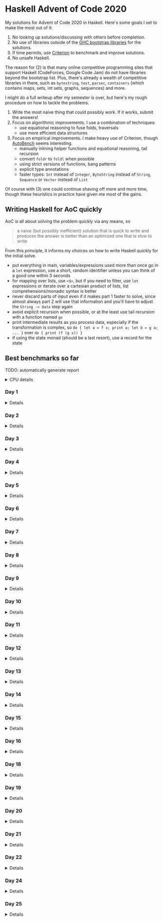 # Haskell Advent of Code 2020
My solutions for Advent of Code 2020 in Haskell.  Here's some goals I
set to make the most out of it:

1. No looking up solutions/discussing with others before completion.
2. No use of libraries outside of the [GHC bootstrap
  libraries](https://downloads.haskell.org/~ghc/latest/docs/html/libraries/index.html)
  for the solutions.
3. If time permits, use
  [Criterion](https://hackage.haskell.org/package/criterion) to
  benchmark and improve solutions.
4. No unsafe Haskell.

The reason for (2) is that many online competitive programming sites
that support Haskell (CodeForces, Google Code Jam) do not have
libraries beyond the bootstrap list.  Plus, there's already a wealth
of competitive libraries in there, such as `bytestring`, `text`,
`parsec`, `containers` (which contains maps, sets, int sets, graphs,
sequences) and more.

I might do a full writeup after my semester is over, but here's my
rough procedure on how to tackle the problems.

1. Write the most naive thing that could possibly work.  If it works,
   submit the answers!
2. Focus on algorithmic improvements.  I use a combination of
   techniques:
   - use equational reasoning to fuse folds, traversals
   - use more efficient data structures
3. Focus on empirical improvements.  I make heavy use of Criterion,
   though [AutoBench](https://github.com/mathandley/AutoBench) seems
   interesting.
   - manually inlining helper functions and equational reasoning, tail
     recursion
   - convert `foldr` to `foldl` when possible
   - using strict versions of functions, bang patterns
   - explicit type annotations
   - faster types: `Int` instead of `Integer`, `ByteString` instead of
     `String`, `Sequence` or `Vector` instead of `List`

Of course with (3) one could continue shaving off more and more time,
though these heuristics in practice have given me most of the gains.

## Writing Haskell for AoC quickly
AoC is all about solving the problem quickly via any means, so

> a naive (but possibly inefficient) solution that is quick to write
> and produces the answer is better than an optimized one that is slow
> to write

From this principle, it informs my choices on how to write Haskell
quickly for the initial solve.

- put everything in main, variables/expressions used more than once go
  in a `let` expression, use a short, random identifier unless you can
  think of a good one within 3 seconds
- for mapping over lists, use `<$>`, but if you need to filter, use
  `let` expressions or iterate over a cartesian product of lists, list
  comprehensions/monadic syntax is better
- never discard parts of input even if it makes part 1 faster to
  solve, since almost always part 2 will use that information and
  you'll have to adjust the `String -> data` step again
- avoid explicit recursion when possible, or at the least use tail
  recursion with a function named `go`
- print intermediate results as you process data, especially if the
  transformation is complex, so `do { let a = f x; print a; let b = g
  a; ... }` over `do { print (f (g x)) }`
- if using the state monad (should be a last resort), use a record for
  the state

## Best benchmarks so far
TODO: automatically generate report
<details>
<summary>CPU details</summary>

```
Architecture:                    x86_64
CPU op-mode(s):                  32-bit, 64-bit
Byte Order:                      Little Endian
Address sizes:                   39 bits physical, 48 bits virtual
CPU(s):                          4
On-line CPU(s) list:             0-3
Thread(s) per core:              2
Core(s) per socket:              2
Socket(s):                       1
NUMA node(s):                    1
Vendor ID:                       GenuineIntel
CPU family:                      6
Model:                           69
Model name:                      Intel(R) Core(TM) i5-4288U CPU @ 2.60GHz
```
</details>

### Day 1
<details>

```
benchmarking day1/part1
time                 448.6 ns   (446.9 ns .. 450.4 ns)
                     1.000 R²   (1.000 R² .. 1.000 R²)
mean                 447.6 ns   (446.4 ns .. 449.5 ns)
std dev              5.041 ns   (3.535 ns .. 8.317 ns)

benchmarking day1/part2
time                 27.75 μs   (27.65 μs .. 27.84 μs)
                     1.000 R²   (1.000 R² .. 1.000 R²)
mean                 27.75 μs   (27.68 μs .. 27.84 μs)
std dev              264.1 ns   (188.8 ns .. 350.6 ns)
```
</details>

### Day 2
<details>

```
benchmarking day2/part1
time                 25.33 μs   (25.21 μs .. 25.49 μs)
                     1.000 R²   (0.999 R² .. 1.000 R²)
mean                 25.39 μs   (25.28 μs .. 25.57 μs)
std dev              472.6 ns   (340.0 ns .. 636.7 ns)
variance introduced by outliers: 16% (moderately inflated)

benchmarking day2/part2
time                 12.15 μs   (12.10 μs .. 12.23 μs)
                     1.000 R²   (1.000 R² .. 1.000 R²)
mean                 12.24 μs   (12.18 μs .. 12.37 μs)
std dev              305.9 ns   (195.5 ns .. 521.6 ns)
variance introduced by outliers: 27% (moderately inflated)
```
</details>

### Day 3
<details>

```
benchmarking day3/part1
time                 11.91 μs   (11.88 μs .. 11.93 μs)
                     1.000 R²   (1.000 R² .. 1.000 R²)
mean                 11.92 μs   (11.88 μs .. 11.98 μs)
std dev              165.8 ns   (113.6 ns .. 264.1 ns)
variance introduced by outliers: 10% (moderately inflated)

benchmarking day3/part2
time                 26.72 μs   (26.12 μs .. 27.31 μs)
                     0.997 R²   (0.995 R² .. 0.999 R²)
mean                 25.96 μs   (25.73 μs .. 26.36 μs)
std dev              986.3 ns   (621.4 ns .. 1.451 μs)
variance introduced by outliers: 44% (moderately inflated)
```
</details>

### Day 4
<details>

```
benchmarking day4/part1
time                 13.41 μs   (13.37 μs .. 13.45 μs)
                     1.000 R²   (0.999 R² .. 1.000 R²)
mean                 13.51 μs   (13.41 μs .. 13.85 μs)
std dev              551.3 ns   (152.7 ns .. 1.126 μs)
variance introduced by outliers: 49% (moderately inflated)

benchmarking day4/part2
time                 2.239 ms   (2.223 ms .. 2.254 ms)
                     0.999 R²   (0.998 R² .. 1.000 R²)
mean                 2.269 ms   (2.249 ms .. 2.311 ms)
std dev              98.12 μs   (46.41 μs .. 174.5 μs)
variance introduced by outliers: 28% (moderately inflated)
```
</details>

### Day 5
<details>

```
benchmarking day5/part1
time                 16.39 μs   (16.29 μs .. 16.51 μs)
                     1.000 R²   (1.000 R² .. 1.000 R²)
mean                 16.34 μs   (16.31 μs .. 16.40 μs)
std dev              136.6 ns   (84.33 ns .. 208.5 ns)

benchmarking day5/part2
time                 16.39 μs   (16.31 μs .. 16.51 μs)
                     1.000 R²   (1.000 R² .. 1.000 R²)
mean                 16.38 μs   (16.33 μs .. 16.45 μs)
std dev              188.9 ns   (109.6 ns .. 276.3 ns)
```
</details>

### Day 6
<details>

```
benchmarking day6/part1
time                 13.47 μs   (13.30 μs .. 13.67 μs)
                     0.997 R²   (0.996 R² .. 0.998 R²)
mean                 14.08 μs   (13.79 μs .. 14.41 μs)
std dev              1.105 μs   (919.3 ns .. 1.464 μs)
variance introduced by outliers: 79% (severely inflated)

benchmarking day6/part2
time                 12.00 μs   (11.94 μs .. 12.08 μs)
                     0.999 R²   (0.999 R² .. 1.000 R²)
mean                 12.15 μs   (12.04 μs .. 12.41 μs)
std dev              536.6 ns   (266.7 ns .. 981.4 ns)
variance introduced by outliers: 53% (severely inflated)
```
</details>

### Day 7
<details>

```
benchmarking day7/part1
time                 1.990 ms   (1.946 ms .. 2.052 ms)
                     0.997 R²   (0.995 R² .. 0.999 R²)
mean                 1.957 ms   (1.929 ms .. 1.988 ms)
std dev              97.12 μs   (75.89 μs .. 139.0 μs)
variance introduced by outliers: 35% (moderately inflated)

benchmarking day7/part2
time                 532.3 μs   (529.0 μs .. 536.7 μs)
                     0.998 R²   (0.996 R² .. 1.000 R²)
mean                 538.0 μs   (532.5 μs .. 550.4 μs)
std dev              26.07 μs   (15.15 μs .. 44.87 μs)
variance introduced by outliers: 42% (moderately inflated)
```
</details>

### Day 8
<details>

```
benchmarking day8/part1
time                 24.09 μs   (23.95 μs .. 24.27 μs)
                     0.999 R²   (0.999 R² .. 1.000 R²)
mean                 24.22 μs   (24.02 μs .. 24.48 μs)
std dev              781.9 ns   (598.8 ns .. 1.083 μs)
variance introduced by outliers: 36% (moderately inflated)

benchmarking day8/part2
time                 12.14 ms   (12.03 ms .. 12.25 ms)
                     0.998 R²   (0.996 R² .. 1.000 R²)
mean                 12.07 ms   (11.97 ms .. 12.23 ms)
std dev              322.7 μs   (211.3 μs .. 509.9 μs)
```
</details>

### Day 9
<details>

```
benchmarking day9/part1
time                 179.3 μs   (177.4 μs .. 181.3 μs)
                     0.999 R²   (0.999 R² .. 1.000 R²)
mean                 178.6 μs   (177.1 μs .. 180.4 μs)
std dev              5.729 μs   (3.968 μs .. 8.236 μs)
variance introduced by outliers: 28% (moderately inflated)

benchmarking day9/part2
time                 13.13 μs   (13.07 μs .. 13.20 μs)
                     1.000 R²   (1.000 R² .. 1.000 R²)
mean                 13.13 μs   (13.06 μs .. 13.23 μs)
std dev              266.3 ns   (184.4 ns .. 370.2 ns)
variance introduced by outliers: 19% (moderately inflated)
```
</details>

### Day 10
<details>

```
benchmarking day10/part1
time                 1.043 μs   (1.016 μs .. 1.073 μs)
                     0.997 R²   (0.996 R² .. 0.999 R²)
mean                 1.036 μs   (1.022 μs .. 1.068 μs)
std dev              66.24 ns   (32.12 ns .. 112.3 ns)
variance introduced by outliers: 77% (severely inflated)

benchmarking day10/part2
time                 10.77 μs   (10.64 μs .. 10.94 μs)
                     0.998 R²   (0.997 R² .. 0.999 R²)
mean                 10.89 μs   (10.73 μs .. 11.08 μs)
std dev              591.3 ns   (468.3 ns .. 793.8 ns)
variance introduced by outliers: 64% (severely inflated)
```
</details>

### Day 11
<details>

```
benchmarking day11/part1
time                 732.4 ms   (712.7 ms .. 773.0 ms)
                     1.000 R²   (0.999 R² .. 1.000 R²)
mean                 757.4 ms   (744.6 ms .. 767.4 ms)
std dev              12.93 ms   (9.107 ms .. 15.71 ms)
variance introduced by outliers: 19% (moderately inflated)

benchmarking day11/part2
time                 1.607 s    (1.507 s .. 1.702 s)
                     1.000 R²   (0.998 R² .. 1.000 R²)
mean                 1.624 s    (1.608 s .. 1.640 s)
std dev              18.11 ms   (15.32 ms .. 19.32 ms)
variance introduced by outliers: 19% (moderately inflated)
```
</details>

### Day 12
<details>

```
benchmarking day12/part1
time                 9.821 μs   (9.699 μs .. 9.981 μs)
                     0.998 R²   (0.994 R² .. 0.999 R²)
mean                 9.858 μs   (9.764 μs .. 10.11 μs)
std dev              457.1 ns   (236.7 ns .. 852.9 ns)
variance introduced by outliers: 56% (severely inflated)

benchmarking day12/part2
time                 17.61 μs   (17.48 μs .. 17.73 μs)
                     1.000 R²   (1.000 R² .. 1.000 R²)
mean                 17.51 μs   (17.43 μs .. 17.59 μs)
std dev              271.1 ns   (223.0 ns .. 338.6 ns)
variance introduced by outliers: 12% (moderately inflated)
```
</details>

### Day 13
<details>

```
benchmarking day13/part1
time                 845.1 ns   (841.6 ns .. 849.8 ns)
                     1.000 R²   (0.999 R² .. 1.000 R²)
mean                 847.3 ns   (843.4 ns .. 856.5 ns)
std dev              18.78 ns   (10.07 ns .. 33.84 ns)
variance introduced by outliers: 28% (moderately inflated)

benchmarking day13/part2
time                 9.215 μs   (9.182 μs .. 9.257 μs)
                     1.000 R²   (1.000 R² .. 1.000 R²)
mean                 9.208 μs   (9.167 μs .. 9.263 μs)
std dev              158.8 ns   (121.9 ns .. 209.0 ns)
variance introduced by outliers: 15% (moderately inflated)
```
</details>

### Day 14
<details>

```
benchmarking day14/part1
time                 545.2 μs   (540.3 μs .. 552.9 μs)
                     0.999 R²   (0.998 R² .. 1.000 R²)
mean                 542.5 μs   (540.1 μs .. 546.8 μs)
std dev              10.63 μs   (6.327 μs .. 18.41 μs)
variance introduced by outliers: 10% (moderately inflated)

benchmarking day14/part2
time                 46.26 ms   (45.08 ms .. 48.46 ms)
                     0.996 R²   (0.991 R² .. 1.000 R²)
mean                 45.57 ms   (45.13 ms .. 46.43 ms)
std dev              1.216 ms   (655.2 μs .. 2.038 ms)
```
</details>

### Day 15
<details>

```
benchmarking day15/part1
time                 320.8 μs   (316.7 μs .. 326.0 μs)
                     0.998 R²   (0.996 R² .. 0.999 R²)
mean                 318.6 μs   (315.7 μs .. 323.1 μs)
std dev              11.70 μs   (8.501 μs .. 16.76 μs)
variance introduced by outliers: 32% (moderately inflated)

./day15 part2  47.38s user 0.35s system 99% cpu 47.735 total
```
</details>

### Day 16
<details>

```
benchmarking day16/part1
time                 32.59 μs   (32.22 μs .. 33.06 μs)
                     0.999 R²   (0.999 R² .. 1.000 R²)
mean                 32.36 μs   (32.22 μs .. 32.62 μs)
std dev              564.0 ns   (345.3 ns .. 856.7 ns)
variance introduced by outliers: 14% (moderately inflated)

benchmarking day16/part2
time                 15.24 ms   (14.91 ms .. 15.65 ms)
                     0.996 R²   (0.990 R² .. 1.000 R²)
mean                 15.14 ms   (14.96 ms .. 15.44 ms)
std dev              510.9 μs   (302.4 μs .. 863.4 μs)
variance introduced by outliers: 11% (moderately inflated)
```
</details>

### Day 18
<details>

```
benchmarking day18/part1
time                 5.435 ms   (5.383 ms .. 5.490 ms)
                     0.999 R²   (0.999 R² .. 1.000 R²)
mean                 5.466 ms   (5.423 ms .. 5.538 ms)
std dev              167.9 μs   (103.6 μs .. 304.1 μs)
variance introduced by outliers: 14% (moderately inflated)

benchmarking day18/part2
time                 5.780 ms   (5.728 ms .. 5.841 ms)
                     0.999 R²   (0.999 R² .. 1.000 R²)
mean                 5.756 ms   (5.722 ms .. 5.805 ms)
std dev              126.0 μs   (89.81 μs .. 179.4 μs)
```
</details>

### Day 19
<details>

```
benchmarking day19/part1
time                 7.695 ms   (7.588 ms .. 7.800 ms)
                     0.996 R²   (0.990 R² .. 0.999 R²)
mean                 7.775 ms   (7.649 ms .. 7.933 ms)
std dev              408.1 μs   (314.2 μs .. 543.3 μs)
variance introduced by outliers: 25% (moderately inflated)

benchmarking day19/part2
time                 70.92 ms   (70.21 ms .. 71.47 ms)
                     1.000 R²   (1.000 R² .. 1.000 R²)
mean                 70.95 ms   (70.49 ms .. 71.45 ms)
std dev              873.7 μs   (599.9 μs .. 1.360 ms)
```

</details>

### Day 20
<details>

```
benchmarking day20/part1
time                 290.8 μs   (289.1 μs .. 292.4 μs)
                     1.000 R²   (0.999 R² .. 1.000 R²)
mean                 292.6 μs   (289.8 μs .. 300.0 μs)
std dev              13.22 μs   (3.743 μs .. 28.20 μs)
variance introduced by outliers: 42% (moderately inflated)
```
</details>

### Day 21
<details>

```
benchmarking day21/part1
time                 3.355 ms   (3.316 ms .. 3.397 ms)
                     0.997 R²   (0.994 R² .. 0.999 R²)
mean                 3.385 ms   (3.342 ms .. 3.450 ms)
std dev              154.1 μs   (102.1 μs .. 222.9 μs)
variance introduced by outliers: 28% (moderately inflated)

benchmarking day21/part2
time                 2.164 ms   (2.150 ms .. 2.179 ms)
                     1.000 R²   (0.999 R² .. 1.000 R²)
mean                 2.139 ms   (2.129 ms .. 2.154 ms)
std dev              38.23 μs   (27.82 μs .. 60.11 μs)
```
</details>

### Day 22
<details>

```
benchmarking day22/part1
time                 98.95 μs   (95.48 μs .. 103.8 μs)
                     0.991 R²   (0.981 R² .. 1.000 R²)
mean                 96.53 μs   (95.54 μs .. 99.31 μs)
std dev              4.929 μs   (2.151 μs .. 10.18 μs)
variance introduced by outliers: 54% (severely inflated)

benchmarking day22/part2
time                 1.156 s    (1.139 s .. 1.166 s)
                     1.000 R²   (1.000 R² .. 1.000 R²)
mean                 1.159 s    (1.156 s .. 1.162 s)
std dev              2.877 ms   (2.371 ms .. 3.230 ms)
variance introduced by outliers: 19% (moderately inflated)
```
</details>

### Day 24
<details>

```
benchmarking day24/part1
time                 236.4 μs   (235.3 μs .. 237.8 μs)
                     1.000 R²   (0.999 R² .. 1.000 R²)
mean                 235.7 μs   (234.8 μs .. 237.3 μs)
std dev              3.878 μs   (2.547 μs .. 6.018 μs)

benchmarking day24/part2
time                 1.015 s    (952.3 ms .. 1.067 s)
                     1.000 R²   (0.998 R² .. 1.000 R²)
mean                 1.009 s    (1.002 s .. 1.020 s)
std dev              11.23 ms   (2.251 ms .. 14.77 ms)
variance introduced by outliers: 19% (moderately inflated)
```
</details>

### Day 25
<details>

```
benchmarking day25/part1
time                 184.7 ms   (183.8 ms .. 185.6 ms)
                     1.000 R²   (1.000 R² .. 1.000 R²)
mean                 184.0 ms   (183.7 ms .. 184.4 ms)
std dev              469.9 μs   (322.5 μs .. 639.0 μs)
variance introduced by outliers: 14% (moderately inflated)

benchmarking day25/part2
time                 190.3 ms   (189.8 ms .. 190.9 ms)
                     1.000 R²   (1.000 R² .. 1.000 R²)
mean                 190.0 ms   (189.8 ms .. 190.3 ms)
std dev              313.7 μs   (183.0 μs .. 455.1 μs)
variance introduced by outliers: 14% (moderately inflated)
```
</details>
